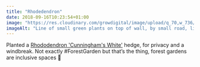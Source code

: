 ```yaml
---
title: "Rhodedendron"
date: 2018-09-16T10:23:54+01:00
image: "https://res.cloudinary.com/growdigital/image/upload/q_70,w_736/v1544352410/rhodedendron-44651583312.jpg"
imageAlt: "Line of small green plants on top of wall, by small road, little white dog in the near distance"
---
```


Planted a [Rhododendron 'Cunningham's White'](https://www.rhs.org.uk/Plants/91138/Rhododendron-Cunningham-s-White/Details) hedge, for privacy and a windbreak. Not exactly #ForestGarden but that’s the thing, forest gardens are inclusive spaces 🙂
